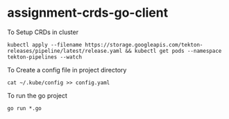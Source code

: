 # assignment-crds-go-client

To Setup CRDs in cluster

```
kubectl apply --filename https://storage.googleapis.com/tekton-releases/pipeline/latest/release.yaml && kubectl get pods --namespace tekton-pipelines --watch
```

To Create a config file in project directory

```
cat ~/.kube/config >> config.yaml
```

To run the go project

```
go run *.go
```
